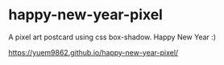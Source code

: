 # happy-new-year-pixel

A pixel art postcard using css box-shadow. Happy New Year :)

https://yuem9862.github.io/happy-new-year-pixel/
